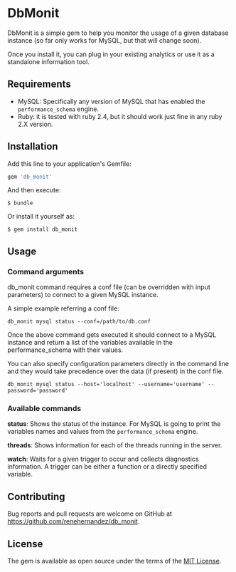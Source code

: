 # DbMonit

DbMonit is a simple gem to help you monitor the usage of a given database instance (so far only works for MySQL, but that will change soon).

Once you install it, you can plug in your existing analytics or use it as a standalone information tool.

## Requirements

* MySQL: Specifically any version of MySQL that has enabled the `performance_schema` engine.
* Ruby: it is tested with ruby 2.4, but it should work just fine in any ruby 2.X version.

## Installation

Add this line to your application's Gemfile:

```ruby
gem 'db_monit'
```

And then execute:

    $ bundle

Or install it yourself as:

    $ gem install db_monit

## Usage

### Command arguments

db_monit command requires a conf file (can be overridden with input parameters) to connect to a given MySQL instance.

A simple example referring a conf file:

```
db_monit mysql status --conf=/path/to/db.conf
```

Once the above command gets executed it should connect to a MySQL instance and return a list of the variables available in the performance_schema with their values.

You can also specify configuration parameters directly in the command line and they would take precedence over the data (if present) in the conf file.

```
db_monit mysql status --host='localhost' --username='username' --password='password'
```

### Available commands

**status**: Shows the status of the instance. For MySQL is going to print the variables names and values from the `performance_schema` engine.

**threads**: Shows information for each of the threads running in the server.

**watch**: Waits for a given trigger to occur and collects diagnostics information. A trigger can be either a function or a directly specified variable.

## Contributing

Bug reports and pull requests are welcome on GitHub at https://github.com/renehernandez/db_monit.


## License

The gem is available as open source under the terms of the [MIT License](http://opensource.org/licenses/MIT).

